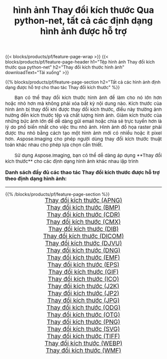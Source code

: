 ﻿---
title: hình ảnh Thay đổi kích thước Qua python-net, tất cả các định dạng hình ảnh được hỗ trợ 
weight: 3920
url: /vi/python-net/resize/ 
lang: vi
langdirlevel: 2
locales: zh-hans,ja,it,ru,de,es,fr,nl,id,lt,pl,pt,vi,tr,ko,zh-hant,ar,hi,th,sv,cs,uk,he
description: Sử dụng Aspose.Imaging, bạn có thể dễ dàng Thay đổi kích thước hình ảnh qua python-net
---

{{< blocks/products/pf/feature-page-wrap >}}
{{< blocks/products/pf/feature-page-header h1="Tệp hình ảnh Thay đổi kích thước qua python-net" h2="Thay đổi kích thước hình ảnh" downloadText="Tải xuống" >}}


{{% blocks/products/pf/feature-page-section  h2="Tất cả các hình ảnh định dạng được hỗ trợ cho thao tác Thay đổi kích thước" %}}
<p align="justify" style="text-indent:2em;font-size:15px;">
Bạn có thể thay đổi kích thước hình ảnh để làm cho nó lớn hơn hoặc nhỏ hơn mà không phải xóa bất kỳ nội dung nào. Kích thước của hình ảnh bị thay đổi khi được thay đổi kích thước, điều này thường ảnh hưởng đến kích thước tệp và chất lượng hình ảnh. Giảm kích thước của những bức ảnh lớn để dễ dàng gửi email hoặc chia sẻ trực tuyến hơn là lý do phổ biến nhất cho việc thu nhỏ ảnh. Hình ảnh đồ họa raster phải được thu nhỏ bằng cách tạo một hình ảnh mới có nhiều hoặc ít pixel hơn. Aspose.Imaging cho phép người dùng thay đổi kích thước thuật toán khác nhau cho phép lựa chọn cần thiết.
</p>
<p align="justify" style="text-indent:2em;font-size:15px;">
Sử dụng Aspose.Imaging, bạn có thể dễ dàng áp dụng **Thay đổi kích thước** cho các định dạng hình ảnh khác nhau lập trình
</p>
<h3 style="margin-top:16px;">
Danh sách đầy đủ các thao tác Thay đổi kích thước được hỗ trợ theo định dạng hình ảnh:
</h3>
<hr/>
{{% /blocks/products/pf/feature-page-section %}}
<div class="container-fluid productfamilypage bg-gray">
    <div class="convertypes bg-gray agp-content section">
        <div class="container">
		<div class="row other-converters" style="gap: 10px;font-size: 19px;text-align:center;">
		    <div class='col-md-3 other-converter remove-lp remove-rp'><a href="/imaging/vi/python-net/resize/apng/" style="padding:15px;">Thay đổi kích thước (APNG)</a></div><div class='col-md-3 other-converter remove-lp remove-rp'><a href="/imaging/vi/python-net/resize/bmp/" style="padding:15px;">Thay đổi kích thước (BMP)</a></div><div class='col-md-3 other-converter remove-lp remove-rp'><a href="/imaging/vi/python-net/resize/cdr/" style="padding:15px;">Thay đổi kích thước (CDR)</a></div><div class='col-md-3 other-converter remove-lp remove-rp'><a href="/imaging/vi/python-net/resize/cmx/" style="padding:15px;">Thay đổi kích thước (CMX)</a></div><div class='col-md-3 other-converter remove-lp remove-rp'><a href="/imaging/vi/python-net/resize/dib/" style="padding:15px;">Thay đổi kích thước (DIB)</a></div><div class='col-md-3 other-converter remove-lp remove-rp'><a href="/imaging/vi/python-net/resize/dicom/" style="padding:15px;">Thay đổi kích thước (DICOM)</a></div><div class='col-md-3 other-converter remove-lp remove-rp'><a href="/imaging/vi/python-net/resize/djvu/" style="padding:15px;">Thay đổi kích thước (DJVU)</a></div><div class='col-md-3 other-converter remove-lp remove-rp'><a href="/imaging/vi/python-net/resize/dng/" style="padding:15px;">Thay đổi kích thước (DNG)</a></div><div class='col-md-3 other-converter remove-lp remove-rp'><a href="/imaging/vi/python-net/resize/emf/" style="padding:15px;">Thay đổi kích thước (EMF)</a></div><div class='col-md-3 other-converter remove-lp remove-rp'><a href="/imaging/vi/python-net/resize/eps/" style="padding:15px;">Thay đổi kích thước (EPS)</a></div><div class='col-md-3 other-converter remove-lp remove-rp'><a href="/imaging/vi/python-net/resize/gif/" style="padding:15px;">Thay đổi kích thước (GIF)</a></div><div class='col-md-3 other-converter remove-lp remove-rp'><a href="/imaging/vi/python-net/resize/ico/" style="padding:15px;">Thay đổi kích thước (ICO)</a></div><div class='col-md-3 other-converter remove-lp remove-rp'><a href="/imaging/vi/python-net/resize/j2k/" style="padding:15px;">Thay đổi kích thước (J2K)</a></div><div class='col-md-3 other-converter remove-lp remove-rp'><a href="/imaging/vi/python-net/resize/jp2/" style="padding:15px;">Thay đổi kích thước (JP2)</a></div><div class='col-md-3 other-converter remove-lp remove-rp'><a href="/imaging/vi/python-net/resize/jpg/" style="padding:15px;">Thay đổi kích thước (JPG)</a></div><div class='col-md-3 other-converter remove-lp remove-rp'><a href="/imaging/vi/python-net/resize/odg/" style="padding:15px;">Thay đổi kích thước (ODG)</a></div><div class='col-md-3 other-converter remove-lp remove-rp'><a href="/imaging/vi/python-net/resize/otg/" style="padding:15px;">Thay đổi kích thước (OTG)</a></div><div class='col-md-3 other-converter remove-lp remove-rp'><a href="/imaging/vi/python-net/resize/png/" style="padding:15px;">Thay đổi kích thước (PNG)</a></div><div class='col-md-3 other-converter remove-lp remove-rp'><a href="/imaging/vi/python-net/resize/svg/" style="padding:15px;">Thay đổi kích thước (SVG)</a></div><div class='col-md-3 other-converter remove-lp remove-rp'><a href="/imaging/vi/python-net/resize/tiff/" style="padding:15px;">Thay đổi kích thước (TIFF)</a></div><div class='col-md-3 other-converter remove-lp remove-rp'><a href="/imaging/vi/python-net/resize/webp/" style="padding:15px;">Thay đổi kích thước (WEBP)</a></div><div class='col-md-3 other-converter remove-lp remove-rp'><a href="/imaging/vi/python-net/resize/wmf/" style="padding:15px;">Thay đổi kích thước (WMF)</a></div>
                </div>
        </div>
    </div>
</div>
<br/>
